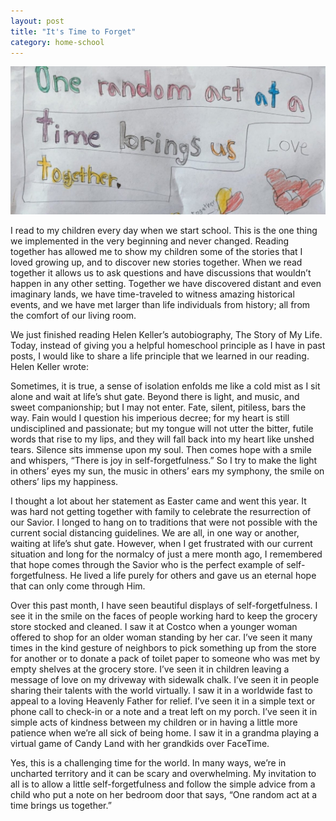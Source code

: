 ```yaml
---
layout: post
title: "It's Time to Forget"
category: home-school
---
```

![random act poster](assets/images/Random-act-poster.jpg)

I read to my children every day when we start school. This is the one thing we implemented in the very beginning and never changed. Reading together has allowed me to show my children some of the stories that I loved growing up, and to discover new stories together. When we read together it allows us to ask questions and have discussions that wouldn’t happen in any other setting. Together we have discovered distant and even imaginary lands, we have time-traveled to witness amazing historical events, and we have met larger than life individuals from history; all from the comfort of our living room.

We just finished reading Helen Keller’s autobiography, The Story of My Life. Today, instead of giving you a helpful homeschool principle as I have in past posts, I would like to share a life principle that we learned in our reading. Helen Keller wrote:

Sometimes, it is true, a sense of isolation enfolds me like a cold mist as I sit alone and wait at life’s shut gate. Beyond there is light, and music, and sweet companionship; but I may not enter. Fate, silent, pitiless, bars the way. Fain would I question his imperious decree; for my heart is still undisciplined and passionate; but my tongue will not utter the bitter, futile words that rise to my lips, and they will fall back into my heart like unshed tears. Silence sits immense upon my soul. Then comes hope with a smile and whispers, “There is joy in self-forgetfulness.” So I try to make the light in others’ eyes my sun, the music in others’ ears my symphony, the smile on others’ lips my happiness.

I thought a lot about her statement as Easter came and went this year. It was hard not getting together with family to celebrate the resurrection of our Savior. I longed to hang on to traditions that were not possible with the current social distancing guidelines. We are all, in one way or another, waiting at life’s shut gate. However, when I get frustrated with our current situation and long for the normalcy of just a mere month ago, I remembered that hope comes through the Savior who is the perfect example of self-forgetfulness. He lived a life purely for others and gave us an eternal hope that can only come through Him.  

Over this past month, I have seen beautiful displays of self-forgetfulness. I see it in the smile on the faces of people working hard to keep the grocery store stocked and cleaned. I saw it at Costco when a younger woman offered to shop for an older woman standing by her car. I’ve seen it many times in the kind gesture of neighbors to pick something up from the store for another or to donate a pack of toilet paper to someone who was met by empty shelves at the grocery store. I’ve seen it in children leaving a message of love on my driveway with sidewalk chalk. I’ve seen it in people sharing their talents with the world virtually. I saw it in a worldwide fast to appeal to a loving Heavenly Father for relief. I’ve seen it in a simple text or phone call to check-in or a note and a treat left on my porch. I’ve seen it in simple acts of kindness between my children or in having a little more patience when we’re all sick of being home. I saw it in a grandma playing a virtual game of Candy Land with her grandkids over FaceTime. 

Yes, this is a challenging time for the world. In many ways, we’re in uncharted territory and it can be scary and overwhelming. My invitation to all is to allow a little self-forgetfulness and follow the simple advice from a child who put a note on her bedroom door that says, “One random act at a time brings us together.”